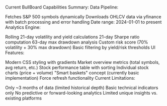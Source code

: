 Current BullBoard Capabilities Summary:
Data Pipeline:

Fetches S&P 500 symbols dynamically
Downloads OHLCV data via yfinance with batch processing and error handling
Date range: 2024-01-01 to present
Analytics Engine:

Rolling 21-day volatility and yield calculations
21-day Sharpe ratio computation
63-day max drawdown analysis
Custom risk score (70% volatility + 30% max drawdown)
Basic filtering by yield/risk thresholds
UI Features:

Modern CSS styling with gradients
Market overview metrics (total symbols, avg return, etc.)
Stock performance table with sorting
Individual stock charts (price + volume)
"Smart baskets" concept (currently basic implementation)
Force refresh functionality
Current Limitations:

Only ~3 months of data (limited historical depth)
Basic technical indicators only
No predictive or forward-looking analytics
Limited unique insights vs. existing platforms
